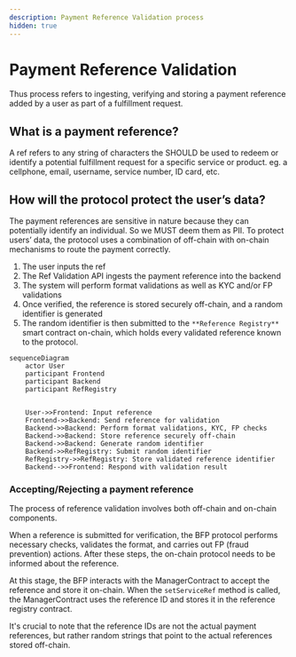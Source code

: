 ```yaml
---
description: Payment Reference Validation process
hidden: true
---
```


# Payment Reference Validation

Thus process refers to ingesting, verifying and storing a payment reference added by a user as part of a fulfillment request.

## What is a payment reference?

A ref refers to any string of characters the SHOULD be used to redeem or identify a potential fulfillment request for a specific service or product. eg. a cellphone, email, username, service number, ID card, etc.

## How will the protocol protect the user’s data?

The payment references are sensitive in nature because they can potentially identify an individual. So we MUST deem them as PII. To protect users’ data, the protocol uses a combination of off-chain with on-chain mechanisms to route the payment correctly.

1. The user inputs the ref
2. The Ref Validation API ingests the payment reference into the backend
3. The system will perform format validations as well as KYC and/or FP validations
4. Once verified, the reference is stored securely off-chain, and a random identifier is generated
5. The random identifier is then submitted to the `**Reference Registry**` smart contract on-chain, which holds every validated reference known to the protocol.

```mermaid
sequenceDiagram
    actor User
    participant Frontend
    participant Backend
    participant RefRegistry


    User->>Frontend: Input reference
    Frontend->>Backend: Send reference for validation
    Backend->>Backend: Perform format validations, KYC, FP checks
    Backend->>Backend: Store reference securely off-chain
    Backend->>Backend: Generate random identifier
    Backend->>RefRegistry: Submit random identifier
    RefRegistry->>RefRegistry: Store validated reference identifier
    Backend-->>Frontend: Respond with validation result
```

### Accepting/Rejecting a payment reference

The process of reference validation involves both off-chain and on-chain components.

When a reference is submitted for verification, the BFP protocol performs necessary checks, validates the format, and carries out FP (fraud prevention) actions. After these steps, the on-chain protocol needs to be informed about the reference.

At this stage, the BFP interacts with the ManagerContract to accept the reference and store it on-chain. When the `setServiceRef` method is called, the ManagerContract uses the reference ID and stores it in the reference registry contract.

It's crucial to note that the reference IDs are not the actual payment references, but rather random strings that point to the actual references stored off-chain.
